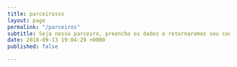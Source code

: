```yaml
---
title: parceirosss
layout: page
permalink: "/parceiros"
subtitle: Seja nosso parceiro, preencha os dados e retornaremos seu contato.
date: 2018-09-13 19:04:29 +0000
published: false

---
```

